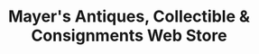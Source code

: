 ---
title: "Mayer's Antiques, Collectible & Consignments Web Store"
url: /topeka/mayers-antiques-collectible-and-consignments-web-store/
shop: antiques
---